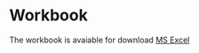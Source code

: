 # Workbook

The workbook is avaiable for download [MS Excel](./ts-115-conformity-assessement-workbook.xlsx)